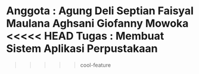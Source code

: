 Anggota   : Agung Deli Septian
            Faisyal Maulana Aghsani
            Giofanny Mowoka
<<<<< HEAD
Tugas : Membuat Sistem Aplikasi Perpustakaan
=========
>>>>> cool-feature
